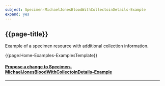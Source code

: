 ```yaml
---
subject: Specimen-MichaelJonesBloodWithCollectoinDetails-Example
expand: yes
---
```



## {{page-title}}

Example of a specimen resource with additional collection information.

{{page:Home-Examples-ExamplesTemplate}}


<div id="Feedback" class="tabcontent">
<h4><a href='https://simplifier.net/NHS-Digital-FHIR-Genomics-Implementation-Guide/Specimen-MichaelJonesBloodWithCollectoinDetails-Example/~issues?level=File' target="_blank">Propose a change to Specimen-MichaelJonesBloodWithCollectoinDetails-Example</a></h4>
</div>

---